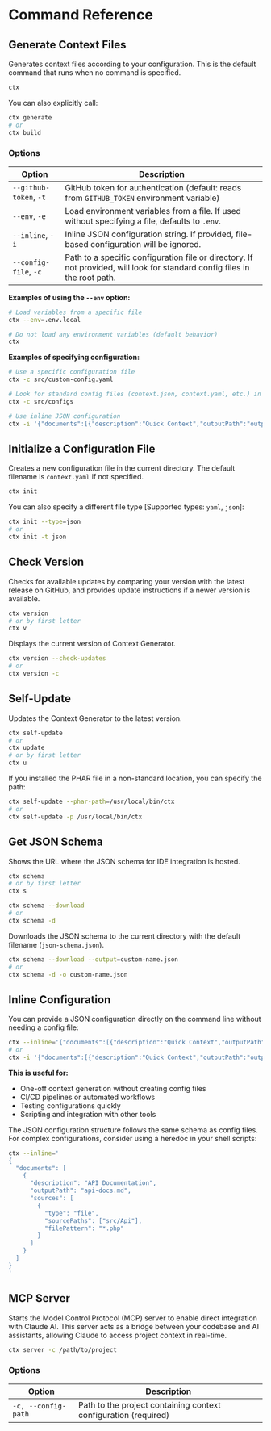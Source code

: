 # Command Reference

## Generate Context Files

Generates context files according to your configuration. This is the default command that runs when no command is
specified.

```bash
ctx
```

You can also explicitly call:

```bash
ctx generate
# or 
ctx build
```

### Options

| Option                 | Description                                                                                                                |
|------------------------|----------------------------------------------------------------------------------------------------------------------------|
| `--github-token`, `-t` | GitHub token for authentication (default: reads from `GITHUB_TOKEN` environment variable)                                  |
| `--env`, `-e`          | Load environment variables from a file. If used without specifying a file, defaults to `.env`.                             |
| `--inline`, `-i`       | Inline JSON configuration string. If provided, file-based configuration will be ignored.                                   |
| `--config-file`, `-c`  | Path to a specific configuration file or directory. If not provided, will look for standard config files in the root path. |

**Examples of using the `--env` option:**

```bash
# Load variables from a specific file
ctx --env=.env.local

# Do not load any environment variables (default behavior)
ctx
```

**Examples of specifying configuration:**

```bash
# Use a specific configuration file
ctx -c src/custom-config.yaml

# Look for standard config files (context.json, context.yaml, etc.) in a specific directory
ctx -c src/configs

# Use inline JSON configuration
ctx -i '{"documents":[{"description":"Quick Context","outputPath":"output.md","sources":[{"type":"text","content":"Sample content"}]}]}'
```

## Initialize a Configuration File

Creates a new configuration file in the current directory. The default filename is `context.yaml` if not specified.

```bash
ctx init
```

You can also specify a different file type [Supported types: `yaml`, `json`]:

```bash
ctx init --type=json
# or
ctx init -t json
```

## Check Version

Checks for available updates by comparing your version with the latest release on GitHub, and provides update
instructions if a newer version is available.

```bash
ctx version
# or by first letter
ctx v
```

Displays the current version of Context Generator.

```bash
ctx version --check-updates
# or
ctx version -c
```

## Self-Update

Updates the Context Generator to the latest version.

```bash
ctx self-update
# or
ctx update
# or by first letter
ctx u
```

If you installed the PHAR file in a non-standard location, you can specify the path:

```bash
ctx self-update --phar-path=/usr/local/bin/ctx
# or
ctx self-update -p /usr/local/bin/ctx
```

## Get JSON Schema

Shows the URL where the JSON schema for IDE integration is hosted.

```bash
ctx schema
# or by first letter
ctx s
```

```bash
ctx schema --download
# or
ctx schema -d
```

Downloads the JSON schema to the current directory with the default filename (`json-schema.json`).

```bash
ctx schema --download --output=custom-name.json
# or
ctx schema -d -o custom-name.json
```

## Inline Configuration

You can provide a JSON configuration directly on the command line without needing a config file:

```bash
ctx --inline='{"documents":[{"description":"Quick Context","outputPath":"output.md","sources":[{"type":"text","content":"Sample content"}]}]}'
# or
ctx -i '{"documents":[{"description":"Quick Context","outputPath":"output.md","sources":[{"type":"text","content":"Sample content"}]}]}'
```

**This is useful for:**

- One-off context generation without creating config files
- CI/CD pipelines or automated workflows
- Testing configurations quickly
- Scripting and integration with other tools

The JSON configuration structure follows the same schema as config files. For complex configurations,
consider using a heredoc in your shell scripts:

```bash
ctx --inline='
{
  "documents": [
    {
      "description": "API Documentation",
      "outputPath": "api-docs.md",
      "sources": [
        {
          "type": "file",
          "sourcePaths": ["src/Api"],
          "filePattern": "*.php"
        }
      ]
    }
  ]
}
'
```

## MCP Server

Starts the Model Control Protocol (MCP) server to enable direct integration with Claude AI. This server acts as a bridge
between your codebase and AI assistants, allowing Claude to access project context in real-time.

```bash
ctx server -c /path/to/project
```

### Options

| Option              | Description                                                     |
|---------------------|-----------------------------------------------------------------|
| `-c, --config-path` | Path to the project containing context configuration (required) |
